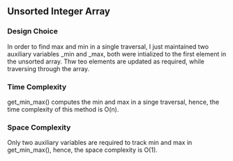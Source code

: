 ## Unsorted Integer Array

### Design Choice
In order to find max and min in a single traversal, I just maintained two auxiliary variables _min and _max, both were intialized to the first element in the unsorted array. Thw teo elements are updated as required, while traversing through the array.

### Time Complexity
get_min_max() computes the min and max in a singe traversal, hence, the time complexity of this method is O(n).

### Space Complexity
Only two auxiliary variables are required to track min and max in get_min_max(), hence, the space complexity is O(1).